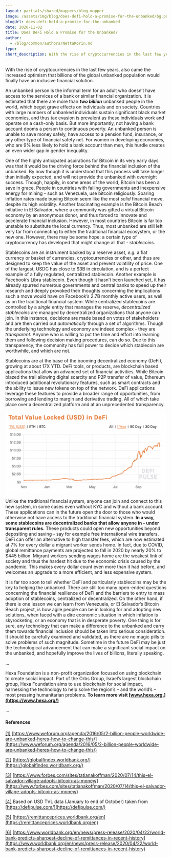 ```yaml
---
layout: partials/shared/mappers/blog-mapper
image: /assets/img/blog/does-defi-hold-a-promise-for-the-unbanked/bg.png
blogUrl: does-defi-hold-a-promise-for-the-unbanked
date: 2020-11-02
title: Does DeFi Hold a Promise for the Unbanked?
author:
  - /blog/common/authors/NettaKorin.md
type:
short_description: With the rise of cryptocurrencies in the last few years, also came the increased optimism that billions of the global unbanked population would finally have an inclusive financial solution.
---
```


With the rise of cryptocurrencies in the last few years, also came the increased optimism that billions of the global unbanked population would finally have an inclusive financial solution.

An unbanked person is the informal term for an adult who doesn’t have access to the services of a bank or similar financial organization. It is estimated that there are more than **_two billion_** unbanked people in the world, which beget grave effects on individuals and on society. Countries with large numbers of unbanked individuals sustain significant black market economies, and thus tax evasion is prevalent as these individuals work and operate on a cash-only basis. But more importantly, not having a bank account dooms a person to continuous poverty. An unbanked person is unable to save money safely, have access to a pension fund, insurance, or any other type of financial safety net. For women in developing economies, who are 9% less likely to hold a bank account than men, this hurdle creates an even wider gap in gender inequality.

One of the highly anticipated aspirations for Bitcoin in its very early days was that it would be the driving force behind the financial inclusion of the unbanked. By now though it is understood that this process will take longer than initially expected, and will not provide the unbanked with overnight success. Though, happily, in some areas of the world, Bitcoin has been a save in grace. People in countries with failing governments and inexpensive energy for mining - such as Venezuela, use bitcoin religiously. Soaring inflation rates made buying Bitcoin seem like the most _solid_ financial move, despite its high volatility. Another fascinating example is the Bitcoin Beach initiative in El Salvador, where a community was gifted a virtual Bitcoin economy by an anonymous donor, and thus forced to innovate and accelerate financial inclusion. However, in most countries Bitcoin is far too unstable to substitute the local currency. Thus, most unbanked are still left very far from connecting to either the traditional financial ecosystem, or the new one. However, there may be some hope: a certain type of cryptocurrency has developed that might change all that - _stablecoins_.

Stablecoins are an instrument backed by a reserve asset, _e.g._ a fiat currency or basket of currencies, cryptocurrencies or other, and thus are designed to keep the value of the asset and prevent volatility of price. One of the largest, USDC has close to $3B in circulation, and is a perfect example of a fully regulated, centralized stablecoin. Another example is Facebook’s Libra stablecoin. Even though it hasn’t been launched yet, it has already spurred numerous governments and central banks to speed up their research and deeply provoked their thoughts concerning the implications such a move would have on Facebook’s 2.7B monthly active users, as well as on the traditional financial system. While centralized stablecoins are controlled by a _single_ entity that manages the reserve, _decentralized stablecoins_ are managed by decentralized organizations that anyone can join. In this instance, decisions are made based on votes of stakeholders and are then carried out _automatically_ through a set of algorithms. Though the underlying technology and economy are indeed complex - they are _transparent_. Anyone who is willing to put the time and effort into learning them and following decision making procedures, can do so. Due to this transparency, the community has full power to decide which stablecoin are worthwhile, and which are not.

Stablecoins are at the base of the booming decentralized economy (DeFi), growing at about 17X YTD. DeFi tools, or products, are blockchain based applications that allow an advanced set of financial activities. While Bitcoin blazed the trail allowing digital scarcity and P2P transfer of value, Ethereum introduced additional revolutionary features, such as smart contracts and the ability to issue new tokens on top of the network. DeFi applications leverage these features to provide a broader range of opportunities, from borrowing and lending to margin and derivative trading. All of which take place over a decentralized platform and at an unprecedented transparency.

![](/assets/img/blog/does-defi-hold-a-promise-for-the-unbanked/Screen-Shot-2020-11-02-at-10.03.49-1030x519.png)

Unlike the traditional financial system, anyone can join and connect to this new system, in some cases even without KYC and without a bank account. These applications can in the future open the door to those who would otherwise not have access to the traditional financial system. **In a way, some stablecoins are decentralized banks that allow anyone in - under transparent rules.** These products could open new opportunities beyond depositing and saving - say for example free international wire transfers. DeFi can offer an alternative to high transfer fees, which are now estimated at 7% for every dollar a migrant worker sends home. In fact, due to COVID, global remittance payments are projected to fall in 2020 by nearly 20% to $445 billion. Migrant workers sending wages home are the weakest link of society and thus the hardest hit due to the economic crisis caused by the pandemic. This makes every dollar count even more than it had before, and welcomes an upgrade to a more efficient, and less expensive system.

It is far too soon to tell whether DeFi and particularly stablecoins may be the key to helping the unbanked. There are still too many open-ended questions concerning the financial resilience of DeFi and the barriers to entry to mass adoption of stablecoins, centralized or decentralized. On the other hand, if there is one lesson we can learn from Venezuela, or El Salvador’s Bitcoin Beach project, is how agile people can be in looking for and adopting new solutions, when faced with a dire economic situation in which inflation is skyrocketing, or an economy that is in desperate poverty. One thing is for sure, any technology that can make a difference to the unbanked and carry them towards financial inclusion should be taken into serious consideration. It should be carefully examined and validated, as there are no magic pills to solve problems of such magnitude. Sometime in the future DeFi may be just the technological advancement that can make a significant social impact on the unbanked, and hopefully improve the lives of billions, literally speaking.

...

Hexa Foundation is a non-profit organization focused on using blockchain to create social impact. Part of the Orbs Group, Israel’s largest blockchain group, Hexa Foundation aims to use blockchain for social impact, harnessing the technology to help solve the region’s – and the world’s – most pressing humanitarian problems. **To learn more visit [www.hexa.org.](https://www.hexa.org/)**

...

#### References

[\[1\]](#_ftnref1) [https://www.weforum.org/agenda/2016/05/2-billion-people-worldwide-are-unbanked-heres-how-to-change-this/](https://www.weforum.org/agenda/2016/05/2-billion-people-worldwide-are-unbanked-heres-how-to-change-this/)

[\[2\]](#_ftnref2) [https://globalfindex.worldbank.org/](https://globalfindex.worldbank.org/)

[\[3\]](#_ftnref2) [https://www.forbes.com/sites/tatianakoffman/2020/07/14/this-el-salvador-village-adopts-bitcoin-as-money/](https://www.forbes.com/sites/tatianakoffman/2020/07/14/this-el-salvador-village-adopts-bitcoin-as-money/)

[\[4\]](#_ftnref2) Based on USD TVL data (January to end of October) taken from [https://defipulse.com/](https://defipulse.com/)

[\[5\]](#_ftnref2) [https://remittanceprices.worldbank.org/en](https://remittanceprices.worldbank.org/en)

[\[6\]](#_ftnref2) [https://www.worldbank.org/en/news/press-release/2020/04/22/world-bank-predicts-sharpest-decline-of-remittances-in-recent-history](https://www.worldbank.org/en/news/press-release/2020/04/22/world-bank-predicts-sharpest-decline-of-remittances-in-recent-history)
